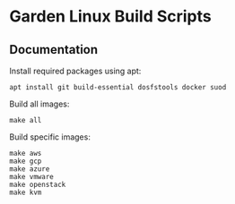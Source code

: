 # Garden Linux Build Scripts

## Documentation

Install required packages using apt:

    apt install git build-essential dosfstools docker suod

Build all images:

    make all

Build specific images:

    make aws
    make gcp
    make azure
    make vmware
    make openstack
    make kvm

